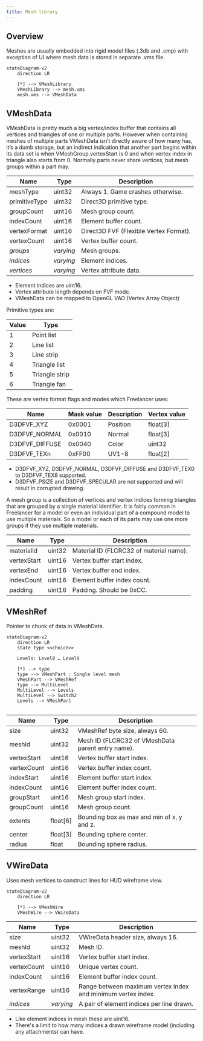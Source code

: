 ```yaml
---
title: Mesh library
---
```


## Overview

Meshes are usually embedded into rigid model files (.3db and .cmp) with exception of UI where mesh data is stored in separate .vms file.

```mermaid
stateDiagram-v2
    direction LR

    [*] --> VMeshLibrary
    VMeshLibrary --> mesh.vms
    mesh.vms --> VMeshData
```

## VMeshData

VMeshData is pretty much a big vertex/index buffer that contains all vertices and triangles of one or multiple parts. However when containing meshes of multiple parts VMeshData isn’t directly aware of how many has, it’s a dumb storage, but an indirect indication that another part begins within its data set is when VMeshGroup.vertexStart is 0 and when vertex index in triangle also starts from 0. Normally parts never share vertices, but mesh groups within a part may.

| Name          | Type      | Description                            |
| ------------- | --------- | -------------------------------------- |
| meshType      | uint32    | Always 1. Game crashes otherwise.      |
| primitiveType | uint32    | Direct3D primitive type.               |
| groupCount    | uint16    | Mesh group count.                      |
| indexCount    | uint16    | Element buffer count.                  |
| vertexFormat  | uint16    | Direct3D FVF (Flexible Vertex Format). |
| vertexCount   | uint16    | Vertex buffer count.                   |
| *groups*      | *varying* | Mesh groups.                           |
| *indices*     | *varying* | Element indices.                       |
| *vertices*    | *varying* | Vertex attribute data.                 |

* Element indices are uint16.
* Vertex attribute length depends on FVF mode.
* VMeshData can be mapped to OpenGL VAO (Vertex Array Object)

Primitive types are:

| Value | Type           |
| ----- | -------------- |
| 1     | Point list     |
| 2     | Line list      |
| 3     | Line strip     |
| 4     | Triangle list  |
| 5     | Triangle strip |
| 6     | Triangle fan   |

These are vertex format flags and modes which Freelancer uses:

| Name           | Mask value | Description | Vertex value |
| -------------- | ---------- | ----------- | ------------ |
| D3DFVF_XYZ     | 0x0001     | Position    | float[3]     |
| D3DFVF_NORMAL  | 0x0010     | Normal      | float[3]     |
| D3DFVF_DIFFUSE | 0x0040     | Color       | uint32       |
| D3DFVF_TEXn    | 0xFF00     | UV1-8       | float[2]     |

* D3DFVF_XYZ, D3DFVF_NORMAL, D3DFVF_DIFFUSE and D3DFVF_TEX0 to D3DFVF_TEX8 supported.
* D3DFVF_PSIZE and D3DFVF_SPECULAR are not supported and will result in corrupted drawing.

A mesh group is a collection of vertices and vertex indices forming triangles that are grouped by a single material identifier. It is fairly common in Freelancer for a model or even an individual part of a compound model to use multiple materials. So a model or each of its parts may use one more groups if they use multiple materials.

| Name        | Type   | Description                             |
| ----------- | ------ | --------------------------------------- |
| materialId  | uint32 | Material ID (FLCRC32 of material name). |
| vertexStart | uint16 | Vertex buffer start index.              |
| vertexEnd   | uint16 | Vertex buffer end index.                |
| indexCount  | uint16 | Element buffer index count.             |
| padding     | uint16 | Padding. Should be 0xCC.                |

## VMeshRef

Pointer to chunk of data in VMeshData.

```mermaid
stateDiagram-v2
    direction LR
    state type <<choice>>

    Levels: Level0 … Level9

    [*] --> type
    type --> VMeshPart : Single level mesh
    VMeshPart --> VMeshRef
    type --> MultiLevel
    MultiLevel --> Levels
    MultiLevel --> Switch2
    Levels --> VMeshPart
    
```

| Name        | Type     | Description                                       |
| ----------- | -------- | ------------------------------------------------- |
| size        | uint32   | VMeshRef byte size, always 60.                    |
| meshId      | uint32   | Mesh ID (FLCRC32 of VMeshData parent entry name). |
| vertexStart | uint16   | Vertex buffer start index.                        |
| vertexCount | uint16   | Vertex buffer index count.                        |
| indexStart  | uint16   | Element buffer start index.                       |
| indexCount  | uint16   | Element buffer index count.                       |
| groupStart  | uint16   | Mesh group start index.                           |
| groupCount  | uint16   | Mesh group count.                                 |
| extents     | float[6] | Bounding box as max and min of x, y and z.        |
| center      | float[3] | Bounding sphere center.                           |
| radius      | float    | Bounding sphere radius.                           |

## VWireData

Uses mesh vertices to construct lines for HUD wireframe view.

```mermaid
stateDiagram-v2
    direction LR

    [*] --> VMeshWire
    VMeshWire --> VWireData
```

| Name        | Type      | Description                                                  |
| ----------- | --------- | ------------------------------------------------------------ |
| size        | uint32    | VWireData header size, always 16.                            |
| meshId      | uint32    | Mesh ID.                                                     |
| vertexStart | uint16    | Vertex buffer start index.                                   |
| vertexCount | uint16    | Unique vertex count.                                         |
| indexCount  | uint16    | Element buffer index count.                                  |
| vertexRange | uint16    | Range between maximum vertex index and minimum vertex index. |
| *indices*   | *varying* | A pair of element indices per line drawn.                    |

* Like element indices in mesh these are uint16.
* There's a limit to how many indices a drawn wireframe model (including any attachments) can have.

